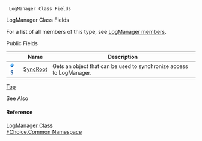 ﻿     LogManager Class Fields                                                   

LogManager Class Fields

For a list of all members of this type, see [LogManager members](FChoice.Common~FChoice.Common.LogManager_members.md).

Public Fields

|   | Name | Description |
| --- | --- | --- |
| ![Public Field](dotnetimages/publicField.png)![static (Shared in Visual Basic)](dotnetimages/static.png) | [SyncRoot](FChoice.Common~FChoice.Common.LogManager~SyncRoot.md) | Gets an object that can be used to synchronize access to LogManager.   |

[Top](#top)

See Also

#### Reference

[LogManager Class](FChoice.Common~FChoice.Common.LogManager.md)  
[FChoice.Common Namespace](FChoice.Common~FChoice.Common_namespace.md)